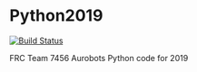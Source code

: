 # Python2019

[![Build Status](https://travis-ci.com/boranseckin/Python2019.svg?token=d3TCrHuNM9PCcgnpQRfg&branch=master)](https://travis-ci.com/boranseckin/Python2019)

FRC Team 7456 Aurobots Python code for 2019
